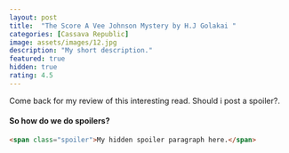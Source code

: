 ```yaml
---
layout: post
title:  "The Score A Vee Johnson Mystery by H.J Golakai "
categories: [Cassava Republic]
image: assets/images/12.jpg
description: "My short description."
featured: true
hidden: true
rating: 4.5
---
```


Come back for my review of this interesting read.
<span class="spoiler">Should i post a spoiler?.</span>

#### So how do we do spoilers?

```html
<span class="spoiler">My hidden spoiler paragraph here.</span>
```
